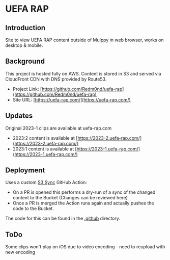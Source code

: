 # UEFA RAP

## Introduction
Site to view UEFA RAP content outside of Mulppy in web browser, works on desktop & mobile. 

## Background
This project is hosted fully on AWS. Content is stored in S3 and served via CloudFront CDN with DNS provided by Route53.

- Project Link: [https://github.com/Redm0nd/uefa-rap](https://github.com/Redm0nd/uefa-rap)
- Site URL: [https://uefa-rap.com/](https://uefa-rap.com/)

## Updates
Original 2023-1 clips are available at uefa-rap.com
- 2023:2 content is available at [https://2023-2.uefa-rap.com/](https://2023-2.uefa-rap.com/)
- 2023:1 content is available at [https://2023-1.uefa-rap.com/](https://2023-1.uefa-rap.com/)

## Deployment
Uses a custom [S3 Sync](https://github.com/Redm0nd/uefa-rap/actions/workflows/s3-sync.yml) GitHub Action: 
- On a PR is opened this performs a dry-run of a sync of the changed content to the Bucket (Changes can be reviewed here)
- Once a PR is merged the Action runs again and actually pushes the code to the Bucket.

The code for this can be found in the [.github](https://github.com/Redm0nd/uefa-rap/tree/main/.github) directory. 

## ToDo
Some clips won't play on iOS due to video encoding - need to reupload with new encoding 